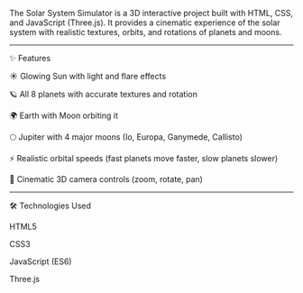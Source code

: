 The Solar System Simulator is a 3D interactive project built with HTML, CSS, and JavaScript (Three.js). It provides a cinematic experience of the solar system with realistic textures, orbits, and rotations of planets and moons.


---

✨ Features

☀ Glowing Sun with light and flare effects

🪐 All 8 planets with accurate textures and rotation

🌍 Earth with Moon orbiting it

🌕 Jupiter with 4 major moons (Io, Europa, Ganymede, Callisto)

⚡ Realistic orbital speeds (fast planets move faster, slow planets slower)

🎥 Cinematic 3D camera controls (zoom, rotate, pan)



---

🛠 Technologies Used

HTML5

CSS3

JavaScript (ES6)

Three.js
